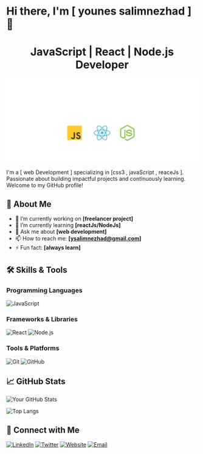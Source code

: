 # Hi there, I'm [ younes salimnezhad ] 👋

<p align="center">
  <h1 align="center"> JavaScript | React | Node.js Developer </h1>
<img src="src/all.svg"/>
</p>

I'm a [ web Development ] specializing in [css3 , javaScript , reaceJs ]. Passionate about building impactful projects and continuously learning. Welcome to my GitHub profile!

## 🚀 About Me

- 🔭 I’m currently working on **[freelancer project]**
- 🌱 I’m currently learning **[reactJs/NodeJs]**
- 💬 Ask me about **[web development]**
- 📫 How to reach me: **[ysalimnezhad@gmail.com]**
- ⚡ Fun fact: **[always learn]**

## 🛠️ Skills & Tools

### Programming Languages

![JavaScript](https://img.shields.io/badge/-JavaScript-F7DF1E?logo=javascript&logoColor=black&style=flat)

### Frameworks & Libraries

![React](https://img.shields.io/badge/-React-61DAFB?logo=react&logoColor=black&style=flat) ![Node.js](https://img.shields.io/badge/-Node.js-339933?logo=node.js&logoColor=white&style=flat)

### Tools & Platforms

![Git](https://img.shields.io/badge/-Git-F05032?logo=git&logoColor=white&style=flat) ![GitHub](https://img.shields.io/badge/-GitHub-181717?logo=github&logoColor=white&style=flat)

## 📈 GitHub Stats

![Your GitHub Stats](https://github-readme-stats.vercel.app/api?username=yourusername&show_icons=true&theme=radical)

![Top Langs](https://github-readme-stats.vercel.app/api/top-langs/?username=yourusername&layout=compact&theme=radical)

## 🤝 Connect with Me

[![LinkedIn](https://img.shields.io/badge/-LinkedIn-0077B5?logo=linkedin&logoColor=white&style=flat)](https://linkedin.com/in/younes-salimnezhad-a78747215/) [![Twitter](https://img.shields.io/badge/-Twitter-1DA1F2?logo=twitter&logoColor=white&style=flat)](https://twitter.com/yourprofile) [![Website](https://img.shields.io/badge/-Website-FF7139?logo=firefox&logoColor=white&style=flat)](https://yourwebsite.com)
[![Email](https://img.shields.io/badge/-Email-EA4335?logo=gmail&logoColor=white&style=flat)](mailto:ysalimnezhad@gmail.com)
